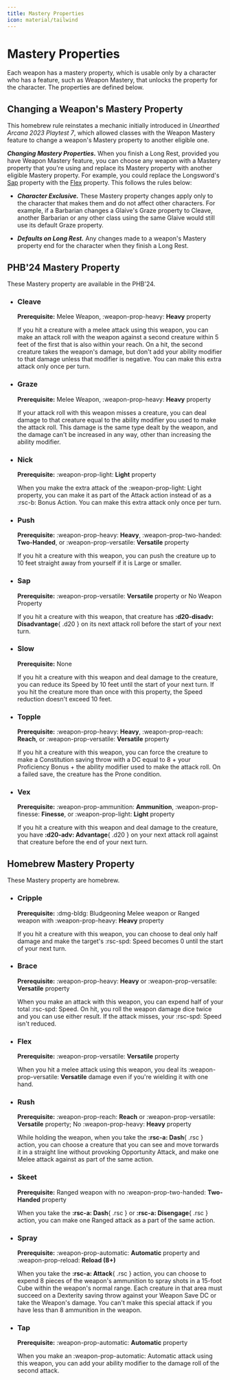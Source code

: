 ```yaml
---
title: Mastery Properties
icon: material/tailwind
---
```


# Mastery Properties

Each weapon has a mastery property, which is usable only by a character who has a feature, such as Weapon Mastery, that unlocks the property for the character. The properties are defined below. 

## Changing a Weapon's Mastery Property

This homebrew rule reinstates a mechanic initially introduced in *Unearthed Arcana 2023 Playtest 7*, which allowed classes with the Weapon Mastery feature to change a weapon's Mastery property to another eligible one.

***Changing Mastery Properties.*** When you finish a Long Rest, provided you have Weapon Mastery feature, you can choose any weapon with a Mastery property that you're using and replace its Mastery property with another eligible Mastery property. For example, you could replace the Longsword's [Sap](#sap) property with the [Flex](#flex) property. This follows the rules below:

- ***Character Exclusive.*** These Mastery property changes apply only to the character that makes them and do not affect other characters. For example, if a Barbarian changes a Glaive's Graze property to Cleave, another Barbarian or any other class using the same Glaive would still use its default Graze property.

- ***Defaults on Long Rest.*** Any changes made to a weapon's Mastery property end for the character when they finish a Long Rest.

## PHB'24 Mastery Property

These Mastery property are available in the PHB'24.

<div class="grid cards" markdown>

- ### Cleave

    **Prerequisite:** Melee Weapon, :weapon-prop-heavy: **Heavy** property

    If you hit a creature with a melee attack using this weapon, you can make an attack roll with the weapon against a second creature within 5 feet of the first that is also within your reach. On a hit, the second creature takes the weapon's damage, but don't add your ability modifier to that damage unless that modifier is negative. You can make this extra attack only once per turn.

- ### Graze

    **Prerequisite:** Melee Weapon, :weapon-prop-heavy: **Heavy** property

    If your attack roll with this weapon misses a creature, you can deal damage to that creature equal to the ability modifier you used to make the attack roll. This damage is the same type dealt by the weapon, and the damage can't be increased in any way, other than increasing the ability modifier.

</div>

<div class="grid cards" markdown>

- ### Nick

    **Prerequisite:** :weapon-prop-light: **Light** property

    When you make the extra attack of the :weapon-prop-light: Light property, you can make it as part of the Attack action instead of as a :rsc-b: Bonus Action. You can make this extra attack only once per turn.

- ### Push

    **Prerequisite:** :weapon-prop-heavy: **Heavy**, :weapon-prop-two-handed: **Two-Handed**, or :weapon-prop-versatile: **Versatile** property

    If you hit a creature with this weapon, you can push the creature up to 10 feet straight away from yourself if it is Large or smaller.
 
</div>

<div class="grid cards" markdown>

- ### Sap

    **Prerequisite:** :weapon-prop-versatile: **Versatile** property or No Weapon Property

    If you hit a creature with this weapon, that creature has **:d20-disadv: Disadvantage**{ .d20 } on its next attack roll before the start of your next turn.

- ### Slow

    **Prerequisite:** None

    If you hit a creature with this weapon and deal damage to the creature, you can reduce its Speed by 10 feet until the start of your next turn. If you hit the creature more than once with this property, the Speed reduction doesn't exceed 10 feet.

</div>

<div class="grid cards" markdown>

- ### Topple

    **Prerequisite:** :weapon-prop-heavy: **Heavy**, :weapon-prop-reach: **Reach**, or :weapon-prop-versatile: **Versatile** property

    If you hit a creature with this weapon, you can force the creature to make a Constitution saving throw with a DC equal to 8 + your Proficiency Bonus + the ability modifier used to make the attack roll. On a failed save, the creature has the Prone condition.

- ### Vex

    **Prerequisite:** :weapon-prop-ammunition: **Ammunition**, :weapon-prop-finesse: **Finesse**, or :weapon-prop-light: **Light** property

    If you hit a creature with this weapon and deal damage to the creature, you have **:d20-adv: Advantage**{ .d20 } on your next attack roll against that creature before the end of your next turn.

</div>

## Homebrew Mastery Property

These Mastery property are homebrew.

<div class="grid cards" markdown>

- ### Cripple

    **Prerequisite:** :dmg-bldg: Bludgeoning Melee weapon or Ranged weapon with :weapon-prop-heavy: **Heavy** property

    If you hit a creature with this weapon, you can choose to deal only half damage and make the target's :rsc-spd: Speed becomes 0 until the start of your next turn.

- ### Brace

    **Prerequisite:** :weapon-prop-heavy: **Heavy** or :weapon-prop-versatile: **Versatile** property

    When you make an attack with this weapon, you can expend half of your total :rsc-spd: Speed. On hit, you roll the weapon damage dice twice and you can use either result. If the attack misses, your :rsc-spd: Speed isn't reduced. 

</div>

<div class="grid cards" markdown>

- ### Flex

    **Prerequisite:** :weapon-prop-versatile: **Versatile** property

    When you hit a melee attack using this weapon, you deal its :weapon-prop-versatile: **Versatile** damage even if you're wielding it with one hand.

- ### Rush

    **Prerequisite:** :weapon-prop-reach: **Reach** or :weapon-prop-versatile: **Versatile** property; No :weapon-prop-heavy: **Heavy** property

    While holding the weapon, when you take the **:rsc-a: Dash**{ .rsc } action, you can choose a creature that you can see and move torwards it in a straight line without provoking Opportunity Attack, and make one Melee attack against as part of the same action. 


</div>

<div class="grid cards" markdown>

- ### Skeet

    **Prerequisite:** Ranged weapon with no :weapon-prop-two-handed: **Two-Handed** property

    When you take the **:rsc-a: Dash**{ .rsc } or **:rsc-a: Disengage**{ .rsc } action, you can make one Ranged attack as a part of the same action. 

- ### Spray

    **Prerequisite:** :weapon-prop-automatic: **Automatic** property and :weapon-prop-reload: **Reload (8+)**

    When you take the **:rsc-a: Attack**{ .rsc } action, you can choose to expend 8 pieces of the weapon's ammunition to spray shots in a 15-foot Cube within the weapon's normal range. Each creature in that area must succeed on a Dexterity saving throw against your Weapon Save DC or take the Weapon's damage. You can't make this special attack if you have less than 8 ammunition in the weapon.

</div>

<div class="grid cards" markdown>

- ### Tap

    **Prerequisite:** :weapon-prop-automatic: **Automatic** property

    When you make an :weapon-prop-automatic: Automatic attack using this weapon, you can add your ability modifier to the damage roll of the second attack.

</div>